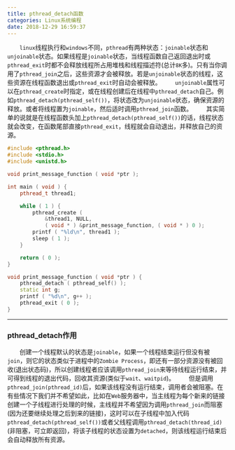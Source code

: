 ```yaml
---
title: pthread_detach函数
categories: Linux系统编程
date: 2018-12-29 16:59:37
---
```

&emsp;&emsp;`linux`线程执行和`windows`不同，`pthread`有两种状态：`joinable`状态和`unjoinable`状态。如果线程是`joinable`状态，当线程函数自己返回退出时或`pthread_exit`时都不会释放线程所占用堆栈和线程描述符(总计`8K`多)。只有当你调用了`pthread_join`之后，这些资源才会被释放。若是`unjoinable`状态的线程，这些资源在线程函数退出或`pthread_exit`时自动会被释放。<!--more-->
&emsp;&emsp;`unjoinable`属性可以在`pthread_create`时指定，或在线程创建后在线程中`pthread_detach`自己。例如`pthread_detach(pthread_self())`，将状态改为`unjoinable`状态，确保资源的释放。或者将线程置为`joinable`，然后适时调用`pthread_join`函数。
&emsp;&emsp;其实简单的说就是在线程函数头加上`pthread_detach(pthread_self())`的话，线程状态就会改变，在函数尾部直接`pthread_exit`，线程就会自动退出，并释放自己的资源。

``` cpp
#include <pthread.h>
#include <stdio.h>
#include <unistd.h>

void print_message_function ( void *ptr );

int main ( void ) {
    pthread_t thread1;

    while ( 1 ) {
        pthread_create (
            &thread1, NULL,
            ( void * ) &print_message_function, ( void * ) 0 );
        printf ( "%ld\n", thread1 );
        sleep ( 1 );
    }

    return ( 0 );
}

void print_message_function ( void *ptr ) {
    pthread_detach ( pthread_self() );
    static int g;
    printf ( "%d\n", g++ );
    pthread_exit ( 0 );
}
```


---

### pthread_detach作用

&emsp;&emsp;创建一个线程默认的状态是`joinable`，如果一个线程结束运行但没有被`join`，则它的状态类似于进程中的`Zombie Process`，即还有一部分资源没有被回收(退出状态码)，所以创建线程者应该调用`pthread_join`来等待线程运行结束，并可得到线程的退出代码，回收其资源(类似于`wait`、`waitpid`)。
&emsp;&emsp;但是调用`pthread_join(pthread_id)`后，如果该线程没有运行结束，调用者会被阻塞。在有些情况下我们并不希望如此，比如在`Web`服务器中，当主线程为每个新来的链接创建一个子线程进行处理的时候，主线程并不希望因为调用`pthread_join`而阻塞(因为还要继续处理之后到来的链接)，这时可以在子线程中加入代码`pthread_detach(pthread_self())`或者父线程调用`pthread_detach(thread_id)`(非阻塞，可立即返回)，将该子线程的状态设置为`detached`，则该线程运行结束后会自动释放所有资源。